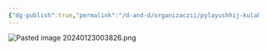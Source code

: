```yaml
---
{"dg-publish":true,"permalink":"/d-and-d/organizaczii/pylayushhij-kulak/","created":"2024-02-19T19:15:28.720+03:00","updated":"2024-01-22T23:38:28.432+03:00"}
---
```




![Pasted image 20240123003826.png](/img/user/img/Pasted%20image%2020240123003826.png)